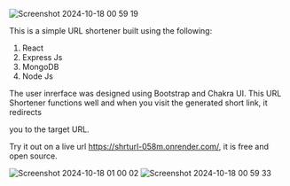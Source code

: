 ![Screenshot 2024-10-18 00 59 19](https://github.com/user-attachments/assets/ef0d9c7c-a8ee-4b0f-9af8-766d239afe74)

This is a simple URL shortener built using the following:

1. React
2. Express Js
3. MongoDB
4. Node Js

The user inrerface was designed using Bootstrap and Chakra UI. This URL Shortener functions well and when you visit the generated short link, it redirects

you to the target URL.

Try it out on a live url https://shrturl-058m.onrender.com/, it is free and open source.

![Screenshot 2024-10-18 01 00 02](https://github.com/user-attachments/assets/39bf5f4b-7c76-441b-b81b-c7cf50143388)
![Screenshot 2024-10-18 00 59 33](https://github.com/user-attachments/assets/55dc4bf6-447f-4bf0-b17f-ca9cd6965e48)
